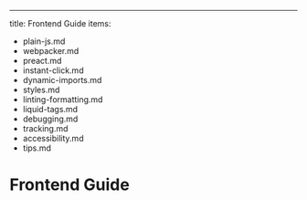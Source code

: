 ---

title: Frontend Guide items:

- plain-js.md
- webpacker.md
- preact.md
- instant-click.md
- dynamic-imports.md
- styles.md
- linting-formatting.md
- liquid-tags.md
- debugging.md
- tracking.md
- accessibility.md
- tips.md

# Frontend Guide
